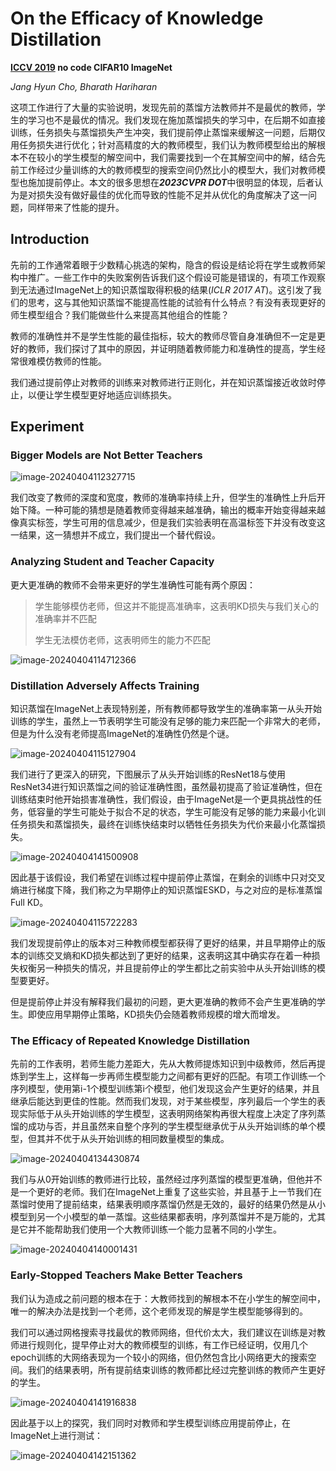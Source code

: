 # On the Efficacy of Knowledge Distillation

**[ICCV 2019](https://openaccess.thecvf.com/content_ICCV_2019/html/Cho_On_the_Efficacy_of_Knowledge_Distillation_ICCV_2019_paper.html)	no code	CIFAR10  ImageNet**

*Jang Hyun Cho, Bharath Hariharan*

这项工作进行了大量的实验说明，发现先前的蒸馏方法教师并不是最优的教师，学生的学习也不是最优的情况。我们发现在施加蒸馏损失的学习中，在后期不如直接训练，任务损失与蒸馏损失产生冲突，我们提前停止蒸馏来缓解这一问题，后期仅用任务损失进行优化；针对高精度的大的教师模型，我们认为教师模型给出的解根本不在较小的学生模型的解空间中，我们需要找到一个在其解空间中的解，结合先前工作经过少量训练的大的教师模型的搜索空间仍然比小的模型大，我们对教师模型也施加提前停止。本文的很多思想在***2023CVPR DOT***中很明显的体现，后者认为是对损失没有做好最佳的优化而导致的性能不足并从优化的角度解决了这一问题，同样带来了性能的提升。

## Introduction

先前的工作通常着眼于少数精心挑选的架构，隐含的假设是结论将在学生或教师架构中推广。一些工作中的失败案例告诉我们这个假设可能是错误的，有项工作观察到无法通过ImageNet上的知识蒸馏取得积极的结果(*ICLR 2017 AT*)。这引发了我们的思考，这与其他知识蒸馏不能提高性能的试验有什么特点？有没有表现更好的师生模型组合？我们能做些什么来提高其他组合的性能？

教师的准确性并不是学生性能的最佳指标，较大的教师尽管自身准确但不一定是更好的教师，我们探讨了其中的原因，并证明随着教师能力和准确性的提高，学生经常很难模仿教师的性能。

我们通过提前停止对教师的训练来对教师进行正则化，并在知识蒸馏接近收敛时停止，以便让学生模型更好地适应训练损失。

## Experiment

### Bigger Models are Not Better Teachers

![image-20240404112327715](imgs/image-20240404112327715.png)

我们改变了教师的深度和宽度，教师的准确率持续上升，但学生的准确性上升后开始下降。一种可能的猜想是随着教师变得越来越准确，输出的概率开始变得越来越像真实标签，学生可用的信息减少，但是我们实验表明在高温标签下并没有改变这一结果，这一猜想并不成立，我们提出一个替代假设。

### Analyzing Student and Teacher Capacity

更大更准确的教师不会带来更好的学生准确性可能有两个原因：

> 学生能够模仿老师，但这并不能提高准确率，这表明KD损失与我们关心的准确率并不匹配
>
> 学生无法模仿老师，这表明师生的能力不匹配

![image-20240404114712366](imgs/image-20240404114712366.png)

### Distillation Adversely Affects Training

知识蒸馏在ImageNet上表现特别差，所有教师都导致学生的准确率第一从头开始训练的学生，虽然上一节表明学生可能没有足够的能力来匹配一个非常大的老师，但是为什么没有老师提高ImageNet的准确性仍然是个谜。

![image-20240404115127904](imgs/image-20240404115127904.png)

我们进行了更深入的研究，下图展示了从头开始训练的ResNet18与使用ResNet34进行知识蒸馏之间的验证准确性图，虽然最初提高了验证准确性，但在训练结束时他开始损害准确性，我们假设，由于ImageNet是一个更具挑战性的任务，低容量的学生可能处于拟合不足的状态，学生可能没有足够的能力来最小化训任务损失和蒸馏损失，最终在训练快结束时以牺牲任务损失为代价来最小化蒸馏损失。

![image-20240404141500908](imgs/image-20240404141500908.png)

因此基于该假设，我们希望在训练过程中提前停止蒸馏，在剩余的训练中只对交叉熵进行梯度下降，我们称之为早期停止的知识蒸馏ESKD，与之对应的是标准蒸馏Full KD。

![image-20240404115722283](imgs/image-20240404115722283.png)

我们发现提前停止的版本对三种教师模型都获得了更好的结果，并且早期停止的版本的训练交叉熵和KD损失都达到了更好的结果，这表明这其中确实存在着一种损失权衡另一种损失的情况，并且提前停止的学生都比之前实验中从头开始训练的模型要更好。

但是提前停止并没有解释我们最初的问题，更大更准确的教师不会产生更准确的学生。即使应用早期停止策略，KD损失仍会随着教师规模的增大而增发。

### The Efficacy of Repeated Knowledge Distillation

先前的工作表明，若师生能力差距大，先从大教师提炼知识到中级教师，然后再提炼到学生上，这样每一步再师生模型能力之间都有更好的匹配。有项工作训练一个序列模型，使用第i-1个模型训练第i个模型，他们发现这会产生更好的结果，并且继承后能达到更佳的性能。然而我们发现，对于某些模型，序列最后一个学生的表现实际低于从头开始训练的学生模型，这表明网络架构再很大程度上决定了序列蒸馏的成功与否，并且虽然来自整个序列的学生模型继承优于从头开始训练的单个模型，但其并不优于从头开始训练的相同数量模型的集成。

![image-20240404134430874](imgs/image-20240404134430874.png)

我们与从0开始训练的教师进行比较，虽然经过序列蒸馏的模型更准确，但他并不是一个更好的老师。我们在ImageNet上重复了这些实验，并且基于上一节我们在蒸馏时使用了提前结束，结果表明顺序蒸馏仍然是无效的，最好的结果仍然是从小模型到另一个小模型的单一蒸馏。这些结果都表明，序列蒸馏并不是万能的，尤其是它并不能帮助我们使用一个大教师训练一个能力显著不同的小学生。

![image-20240404140001431](imgs/image-20240404140001431.png)

### Early-Stopped Teachers Make Better Teachers

我们认为造成之前问题的根本在于：大教师找到的解根本不在小学生的解空间中，唯一的解决办法是找到一个老师，这个老师发现的解是学生模型能够得到的。

我们可以通过网格搜索寻找最优的教师网络，但代价太大，我们建议在训练是对教师进行规则化，提早停止对大的教师模型的训练，有工作已经证明，仅用几个epoch训练的大网络表现为一个较小的网络，但仍然包含比小网络更大的搜索空间。我们的结果表明，所有提前结束训练的教师都比经过完整训练的教师产生更好的学生。

![image-20240404141916838](imgs/image-20240404141916838.png)

因此基于以上的探究，我们同时对教师和学生模型训练应用提前停止，在ImageNet上进行测试：

![image-20240404142151362](imgs/image-20240404142151362.png)
